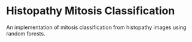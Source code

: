 # Histopathy Mitosis Classification
An implementation of mitosis classification from histopathy images using random forests.
